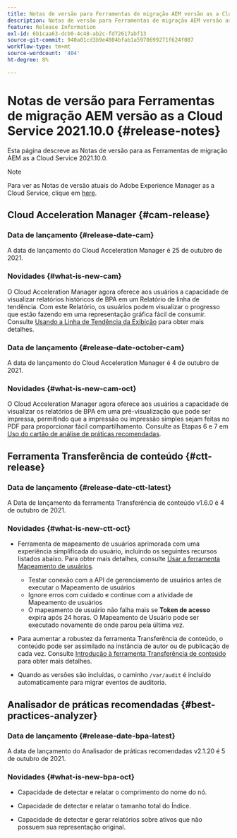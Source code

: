 ```yaml
---
title: Notas de versão para Ferramentas de migração AEM versão as a Cloud Service 2021.10.0
description: Notas de versão para Ferramentas de migração AEM versão as a Cloud Service 2021.11.0
feature: Release Information
exl-id: 6b1caa63-dcb0-4c48-ab2c-fd72617abf13
source-git-commit: 940a01cd3b9e4804bfab1a5970699271f624f087
workflow-type: tm+mt
source-wordcount: '404'
ht-degree: 8%

---
```


# Notas de versão para Ferramentas de migração AEM versão as a Cloud Service 2021.10.0 {#release-notes}

Esta página descreve as Notas de versão para as Ferramentas de migração AEM as a Cloud Service 2021.10.0.

>[!NOTE]
>Para ver as Notas de versão atuais do Adobe Experience Manager as a Cloud Service, clique em [here](https://experienceleague.adobe.com/docs/experience-manager-cloud-service/release-notes/release-notes/release-notes-current.html?lang=pt-BR).

## Cloud Acceleration Manager {#cam-release}

### Data de lançamento {#release-date-cam}

A data de lançamento do Cloud Acceleration Manager é 25 de outubro de 2021.

### Novidades {#what-is-new-cam}

O Cloud Acceleration Manager agora oferece aos usuários a capacidade de visualizar relatórios históricos de BPA em um Relatório de linha de tendência. Com este Relatório, os usuários podem visualizar o progresso que estão fazendo em uma representação gráfica fácil de consumir. Consulte [Usando a Linha de Tendência da Exibição](https://experienceleague.adobe.com/docs/experience-manager-cloud-service/moving/cloud-acceleration-manager/using-cam/cam-readiness-phase.html?lang=en#trendline-view-cam) para obter mais detalhes.

### Data de lançamento {#release-date-october-cam}

A data de lançamento do Cloud Acceleration Manager é 4 de outubro de 2021.

### Novidades {#what-is-new-cam-oct}

O Cloud Acceleration Manager agora oferece aos usuários a capacidade de visualizar os relatórios de BPA em uma pré-visualização que pode ser impressa, permitindo que a impressão ou impressão simples sejam feitas no PDF para proporcionar fácil compartilhamento. Consulte as Etapas 6 e 7 em [Uso do cartão de análise de práticas recomendadas](https://experienceleague.adobe.com/docs/experience-manager-cloud-service/moving/cloud-acceleration-manager/using-cam/cam-readiness-phase.html?lang=en#best-practices-analysis).


## Ferramenta Transferência de conteúdo {#ctt-release}

### Data de lançamento {#release-date-ctt-latest}

A Data de lançamento da ferramenta Transferência de conteúdo v1.6.0 é 4 de outubro de 2021.

### Novidades {#what-is-new-ctt-oct}

* Ferramenta de mapeamento de usuários aprimorada com uma experiência simplificada do usuário, incluindo os seguintes recursos listados abaixo. Para obter mais detalhes, consulte [Usar a ferramenta Mapeamento de usuários](https://experienceleague.adobe.com/docs/experience-manager-cloud-service/moving/cloud-migration/content-transfer-tool/user-mapping-tool/using-user-mapping-tool.html).
   * Testar conexão com a API de gerenciamento de usuários antes de executar o Mapeamento de usuários
   * Ignore erros com cuidado e continue com a atividade de Mapeamento de usuários
   * O mapeamento de usuário não falha mais se **Token de acesso** expira após 24 horas. O Mapeamento de Usuário pode ser executado novamente de onde parou pela última vez.

* Para aumentar a robustez da ferramenta Transferência de conteúdo, o conteúdo pode ser assimilado na instância de autor ou de publicação de cada vez. Consulte [Introdução à ferramenta Transferência de conteúdo](https://experienceleague.adobe.com/docs/experience-manager-cloud-service/moving/cloud-migration/content-transfer-tool/getting-started-content-transfer-tool.html?lang=en) para obter mais detalhes.

* Quando as versões são incluídas, o caminho `/var/audit` é incluído automaticamente para migrar eventos de auditoria.

## Analisador de práticas recomendadas {#best-practices-analyzer}

### Data de lançamento {#release-date-bpa-latest}

A data de lançamento do Analisador de práticas recomendadas v2.1.20 é 5 de outubro de 2021.

### Novidades {#what-is-new-bpa-oct}

* Capacidade de detectar e relatar o comprimento do nome do nó.

* Capacidade de detectar e relatar o tamanho total do Índice.

* Capacidade de detectar e gerar relatórios sobre ativos que não possuem sua representação original.
